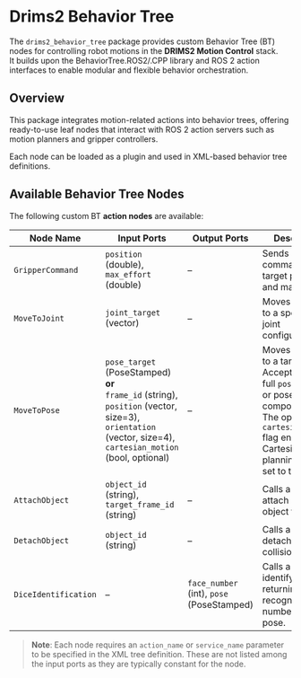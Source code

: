 # Drims2 Behavior Tree

The `drims2_behavior_tree` package provides custom Behavior Tree (BT) nodes for controlling robot motions in the **DRIMS2 Motion Control** stack.  
It builds upon the BehaviorTree.ROS2/.CPP library and ROS 2 action interfaces to enable modular and flexible behavior orchestration.

## Overview

This package integrates motion-related actions into behavior trees, offering ready-to-use leaf nodes that interact with ROS 2 action servers such as motion planners and gripper controllers.

Each node can be loaded as a plugin and used in XML-based behavior tree definitions.
<!-- 
## Available Behavior Tree Nodes

The following custom BT **action nodes** are available:

| Node Name         | Input Ports                                                                 | Description                                                |
|-------------------|------------------------------------------------------------------------------|------------------------------------------------------------|
| `GripperCommand`  | `position` (double), `max_effort` (double)                                  | Sends a gripper command with target position and max effort. |
| `MoveToJoint`     | `joint_target` (vector\<double>)                                             | Moves the robot to a specified joint configuration.         |
| MoveToPose   | `pose_target` (PoseStamped) **or**<br>`frame_id` (string), `position` (vector<double>, size=3), `orientation` (vector<double>, size=4),<br>`cartesian_motion` (bool, optional, default: false) | Moves the robot to a target pose. Accepts either a full `pose_target` or pose components. The optional `cartesian_motion` flag enables Cartesian path planning when set to true. |
| DiceIdentification | –                                                                                                                   | `face_number` (int), `pose` (PoseStamped)                            | Calls a service to identify a die in the scene, returning the recognized face number and pose. |
 -->
## Available Behavior Tree Nodes

<!-- The following custom BT **action nodes** are available:

| Node Name          | Input Ports                                                                                                         | Output Ports                                                  | Description                                                                                     |
|--------------------|----------------------------------------------------------------------------------------------------------------------|---------------------------------------------------------------|-------------------------------------------------------------------------------------------------|
| `GripperCommand`   | `position` (double), `max_effort` (double)                                                                          | –                                                             | Sends a gripper command with target position and max effort.                                   |
| `MoveToJoint`      | `joint_target`             <GripperCommand action_name="/robotiq_action_controller/gripper_cmd" position="0.79" max_effort="1.0"/>
(vector<double>)                                                                                     | –                                                             | Moves the robot to a specified joint configuration.                                             |
| `MoveToPose`       | `pose_target` (PoseStamped) **or**<br>`frame_id` (string), `position` (vector<double>, size=3), `orientation` (vector<double>, size=4),<br>`cartesian_motion` (bool, optional, default: false) | –                                                             | Moves the robot to a target pose. Accepts either a full `pose_target` or pose components. The optional `cartesian_motion` flag enables Cartesian path planning when set to true. |
| `DiceIdentification` | –                                                                                                                   | `face_number` (int), `pose` (PoseStamped)                    | Calls a service to identify a die in the scene, returning the recognized face number and pose.  | -->

The following custom BT **action nodes** are available:

| Node Name            | Input Ports                                                                                                         | Output Ports                          | Description                                                                                     |
|----------------------|----------------------------------------------------------------------------------------------------------------------|---------------------------------------|-------------------------------------------------------------------------------------------------|
| `GripperCommand`     | `position` (double), `max_effort` (double)                                                                          | –                                     | Sends a gripper command with target position and max effort.                                   |
| `MoveToJoint`        | `joint_target` (vector<double>)                                                                                     | –                                     | Moves the robot to a specified joint configuration.                                             |
| `MoveToPose`         | `pose_target` (PoseStamped) **or**<br>`frame_id` (string), `position` (vector<double>, size=3), `orientation` (vector<double>, size=4), `cartesian_motion` (bool, optional) | –                                     | Moves the robot to a target pose. Accepts either a full `pose_target` or pose components. The optional `cartesian_motion` flag enables Cartesian path planning when set to true.                 |
| `AttachObject`       | `object_id` (string), `target_frame_id` (string)                                                                    | –                                     | Calls a service to attach a collision object to a link.                                        |
| `DetachObject`       | `object_id` (string)                                                                                                | –                                     | Calls a service to detach a collision object.                                                  |
| `DiceIdentification` | –                                                                                                                   | `face_number` (int), `pose` (PoseStamped) | Calls a service to identify a die, returning the recognized face number and pose.              |

> **Note**: Each node requires an `action_name` or `service_name` parameter to be specified in the XML tree definition. These are not listed among the input ports as they are typically constant for the node.

